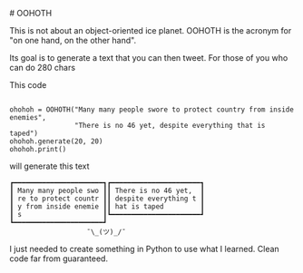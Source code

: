 # OOHOTH

This is not about an object-oriented ice planet.
OOHOTH is the acronym for "on one hand, on the other hand".

Its goal is to generate a text that you can then tweet. 
For those of you who can do 280 chars 

This code 
````

ohohoh = OOHOTH("Many many people swore to protect country from inside enemies",
                "There is no 46 yet, despite everything that is taped")
ohohoh.generate(20, 20)
ohohoh.print()
````

will generate this text

````
┏━━━━━━━━━━━━━━━━━━━━━━┓┏━━━━━━━━━━━━━━━━━━━━━━┓
┃ Many many people swo ┃┃ There is no 46 yet,  ┃
┃ re to protect countr ┃┃ despite everything t ┃
┃ y from inside enemie ┃┃ hat is taped         ┃
┃ s                    ┃┗━━━━━━━━━━━━━━━━━━━━━━┛
┗━━━━━━━━━━━━━━━━━━━━━━┛                        
                   ¯\_(ツ)_/¯  
````

I just needed to create something in Python to use what I learned.
Clean code far from guaranteed.